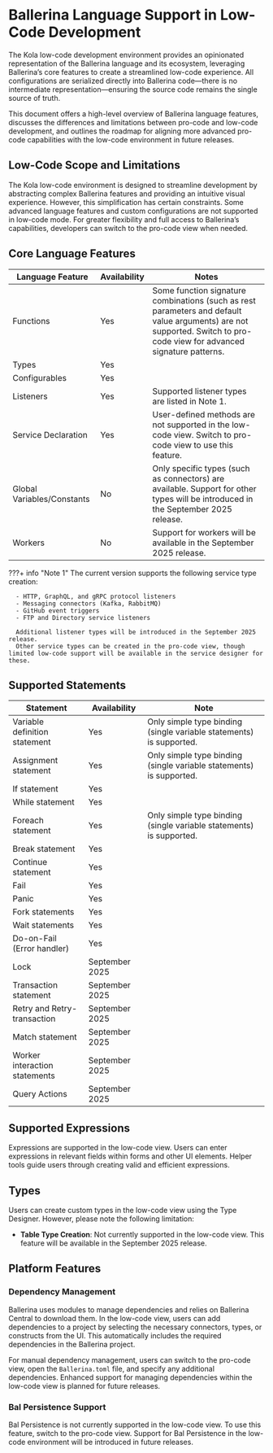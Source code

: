 # Ballerina Language Support in Low-Code Development

The Kola low-code development environment provides an opinionated representation of the Ballerina language and its ecosystem, leveraging Ballerina’s core features to create a streamlined low-code experience.
All configurations are serialized directly into Ballerina code—there is no intermediate representation—ensuring the source code remains the single source of truth. 

This document offers a high-level overview of Ballerina language features, discusses the differences and limitations between pro-code and low-code development, and outlines the roadmap for aligning more advanced pro-code capabilities with the low-code environment in future releases.

## Low-Code Scope and Limitations

The Kola low-code environment is designed to streamline development by abstracting complex Ballerina features and providing an intuitive visual experience.
However, this simplification has certain constraints.
Some advanced language features and custom configurations are not supported in low-code mode.
For greater flexibility and full access to Ballerina’s capabilities, developers can switch to the pro-code view when needed.

## Core Language Features

| Language Feature           | Availability | Notes                                                                                                                                                                  |
| -------------------------- | ------------ | ---------------------------------------------------------------------------------------------------------------------------------------------------------------------- |
| Functions                  | Yes          | Some function signature combinations (such as rest parameters and default value arguments) are not supported. Switch to pro-code view for advanced signature patterns. |
| Types                      | Yes          |                                                                                                                                                                        |
| Configurables              | Yes          |                                                                                                                                                                        |
| Listeners                  | Yes          | Supported listener types are listed in Note 1.                                                                                                                         |
| Service Declaration        | Yes          | User-defined methods are not supported in the low-code view. Switch to pro-code view to use this feature.                                                              |
| Global Variables/Constants | No           | Only specific types (such as connectors) are available. Support for other types will be introduced in the September 2025 release.                                      |
| Workers                    | No           | Support for workers will be available in the September 2025 release.                                                                                                   |

???+ info "Note 1"
      The current version supports the following service type creation:

      - HTTP, GraphQL, and gRPC protocol listeners  
      - Messaging connectors (Kafka, RabbitMQ)  
      - GitHub event triggers  
      - FTP and Directory service listeners  

      Additional listener types will be introduced in the September 2025 release.
      Other service types can be created in the pro-code view, though limited low-code support will be available in the service designer for these.


## Supported Statements  

| Statement                     | Availability   | Note                                                                |
| ----------------------------- | -------------- | ------------------------------------------------------------------- |
| Variable definition statement | Yes            | Only simple type binding (single variable statements) is supported. |
| Assignment statement          | Yes            | Only simple type binding (single variable statements) is supported. |
| If statement                  | Yes            |                                                                     |
| While statement               | Yes            |                                                                     |
| Foreach statement             | Yes            | Only simple type binding (single variable statements) is supported. |
| Break statement               | Yes            |                                                                     |
| Continue statement            | Yes            |                                                                     |
| Fail                          | Yes            |                                                                     |
| Panic                         | Yes            |                                                                     |
| Fork statements               | Yes            |                                                                     |
| Wait statements               | Yes            |                                                                     |
| Do-on-Fail (Error handler)    | Yes            |                                                                     |
| Lock                          | September 2025 |                                                                     |
| Transaction statement         | September 2025 |                                                                     |
| Retry and Retry-transaction   | September 2025 |                                                                     |
| Match statement               | September 2025 |                                                                     |
| Worker interaction statements | September 2025 |                                                                     |
| Query Actions                 | September 2025 |                                                                     |

## Supported Expressions

Expressions are supported in the low-code view.
Users can enter expressions in relevant fields within forms and other UI elements.
Helper tools guide users through creating valid and efficient expressions.

## Types

Users can create custom types in the low-code view using the Type Designer.
However, please note the following limitation:

- **Table Type Creation**: Not currently supported in the low-code view. This feature will be available in the September 2025 release.

## Platform Features

### Dependency Management

Ballerina uses modules to manage dependencies and relies on Ballerina Central to download them.
In the low-code view, users can add dependencies to a project by selecting the necessary connectors, types, or constructs from the UI.
This automatically includes the required dependencies in the Ballerina project.

For manual dependency management, users can switch to the pro-code view, open the `Ballerina.toml` file, and specify any additional dependencies.
Enhanced support for managing dependencies within the low-code view is planned for future releases.

### Bal Persistence Support

Bal Persistence is not currently supported in the low-code view.
To use this feature, switch to the pro-code view.
Support for Bal Persistence in the low-code environment will be introduced in future releases.

